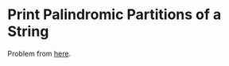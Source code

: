 # Print Palindromic Partitions of a String

Problem from [here](https://www.geeksforgeeks.org/print-palindromic-partitions-string/).